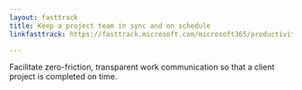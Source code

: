 ```yaml
---
layout: fasttrack
title: Keep a project team in sync and on schedule
linkfasttrack: https://fasttrack.microsoft.com/microsoft365/productivitylibrary/Keep-a-project-team-in-sync-and-on-schedule 

---
```

Facilitate zero-friction, transparent work communication so that a client project is completed on time.